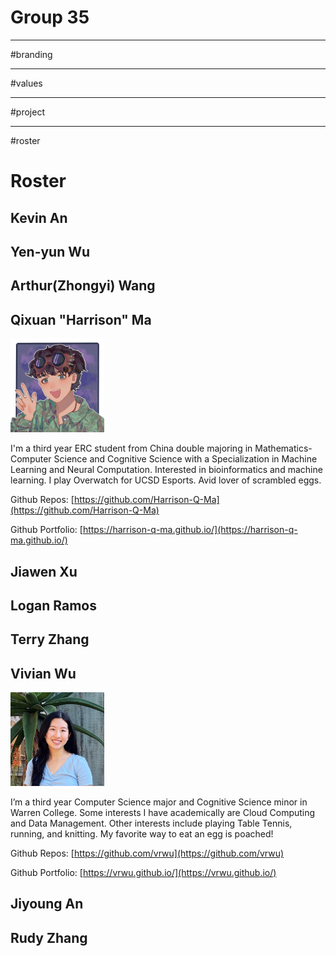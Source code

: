 # Group 35
--------------------------------------------------------------------------------------------------------------
#branding


--------------------------------------------------------------------------------------------------------------
#values




--------------------------------------------------------------------------------------------------------------
#project



-------------------------------------------------------------------------------------------------------------
#roster

# Roster 
## Kevin An
## Yen-yun Wu
## Arthur(Zhongyi) Wang
## Qixuan "Harrison" Ma

<img src="/admin/group-images/HarrisonMa.jpg" alt="Harrison Ma" width="150" height="150">

I'm a third year ERC student from China double majoring in Mathematics-Computer Science and Cognitive Science with a Specialization in Machine Learning and Neural Computation. Interested in bioinformatics and machine learning. I play Overwatch for UCSD Esports. Avid lover of scrambled eggs. 

Github Repos: [https://github.com/Harrison-Q-Ma](https://github.com/Harrison-Q-Ma)

Github Portfolio: [https://harrison-q-ma.github.io/](https://harrison-q-ma.github.io/)
## Jiawen Xu
## Logan Ramos
## Terry Zhang

## Vivian Wu

<img src="/admin/group-images/VivianWu.jpg" alt="Vivian Wu" width="150" height="150">

I’m a third year Computer Science major and Cognitive Science minor in Warren College. Some interests I have academically are Cloud Computing and Data Management. Other interests include playing Table Tennis, running, and knitting. My favorite way to eat an egg is poached! 

Github Repos: [https://github.com/vrwu](https://github.com/vrwu)

Github Portfolio: [https://vrwu.github.io/](https://vrwu.github.io/)

## Jiyoung An
## Rudy Zhang 



